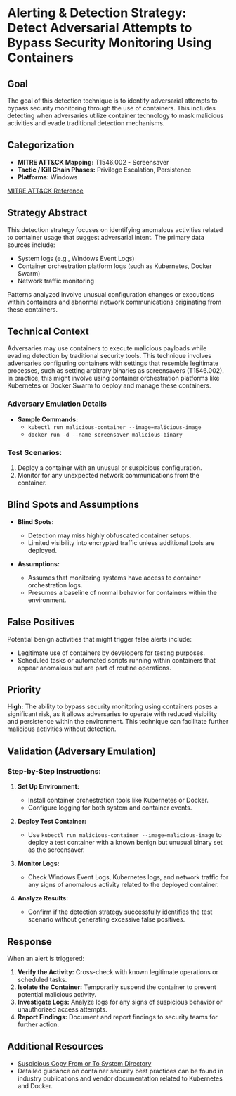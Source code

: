 # Alerting & Detection Strategy: Detect Adversarial Attempts to Bypass Security Monitoring Using Containers

## Goal
The goal of this detection technique is to identify adversarial attempts to bypass security monitoring through the use of containers. This includes detecting when adversaries utilize container technology to mask malicious activities and evade traditional detection mechanisms.

## Categorization
- **MITRE ATT&CK Mapping:** T1546.002 - Screensaver
- **Tactic / Kill Chain Phases:** Privilege Escalation, Persistence
- **Platforms:** Windows

[MITRE ATT&CK Reference](https://attack.mitre.org/techniques/T1546/002)

## Strategy Abstract
This detection strategy focuses on identifying anomalous activities related to container usage that suggest adversarial intent. The primary data sources include:
- System logs (e.g., Windows Event Logs)
- Container orchestration platform logs (such as Kubernetes, Docker Swarm)
- Network traffic monitoring

Patterns analyzed involve unusual configuration changes or executions within containers and abnormal network communications originating from these containers.

## Technical Context
Adversaries may use containers to execute malicious payloads while evading detection by traditional security tools. This technique involves adversaries configuring containers with settings that resemble legitimate processes, such as setting arbitrary binaries as screensavers (T1546.002). In practice, this might involve using container orchestration platforms like Kubernetes or Docker Swarm to deploy and manage these containers.

### Adversary Emulation Details
- **Sample Commands:**
  - `kubectl run malicious-container --image=malicious-image`
  - `docker run -d --name screensaver malicious-binary`

### Test Scenarios:
1. Deploy a container with an unusual or suspicious configuration.
2. Monitor for any unexpected network communications from the container.

## Blind Spots and Assumptions
- **Blind Spots:**
  - Detection may miss highly obfuscated container setups.
  - Limited visibility into encrypted traffic unless additional tools are deployed.

- **Assumptions:**
  - Assumes that monitoring systems have access to container orchestration logs.
  - Presumes a baseline of normal behavior for containers within the environment.

## False Positives
Potential benign activities that might trigger false alerts include:
- Legitimate use of containers by developers for testing purposes.
- Scheduled tasks or automated scripts running within containers that appear anomalous but are part of routine operations.

## Priority
**High:** The ability to bypass security monitoring using containers poses a significant risk, as it allows adversaries to operate with reduced visibility and persistence within the environment. This technique can facilitate further malicious activities without detection.

## Validation (Adversary Emulation)
### Step-by-Step Instructions:
1. **Set Up Environment:**
   - Install container orchestration tools like Kubernetes or Docker.
   - Configure logging for both system and container events.

2. **Deploy Test Container:**
   - Use `kubectl run malicious-container --image=malicious-image` to deploy a test container with a known benign but unusual binary set as the screensaver.

3. **Monitor Logs:**
   - Check Windows Event Logs, Kubernetes logs, and network traffic for any signs of anomalous activity related to the deployed container.

4. **Analyze Results:**
   - Confirm if the detection strategy successfully identifies the test scenario without generating excessive false positives.

## Response
When an alert is triggered:
1. **Verify the Activity:** Cross-check with known legitimate operations or scheduled tasks.
2. **Isolate the Container:** Temporarily suspend the container to prevent potential malicious activity.
3. **Investigate Logs:** Analyze logs for any signs of suspicious behavior or unauthorized access attempts.
4. **Report Findings:** Document and report findings to security teams for further action.

## Additional Resources
- [Suspicious Copy From or To System Directory](https://attack.mitre.org/techniques/T1132/)
- Detailed guidance on container security best practices can be found in industry publications and vendor documentation related to Kubernetes and Docker.